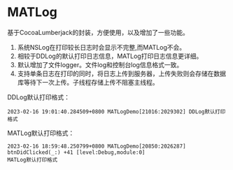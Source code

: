 # MATLog
基于CocoaLumberjack的封装，方便使用，以及增加了一些功能。
1. 系统NSLog在打印较长日志时会显示不完整,而MATLog不会。
2. 相较于DDLog的默认打印日志信息，MATLog打印日志信息更详细。
3. 默认增加了文件logger。文件log和控制台log信息格式一致。
4. 支持单条日志在打印的同时，将日志上传到服务器，上传失败则会存储在数据库等待下一次上传。子线程存储上传不阻塞主线程。

DDLog默认打印格式：

```
2023-02-16 19:01:40.284509+0800 MATLogDemo[21016:2029302] DDLog默认打印格式
```

MATLog默认打印格式：

```
2023-02-16 18:59:48.250799+0800 MATLogDemo[20850:2026287] btnDidClicked(_:) +41 [level:Debug,module:0]
MATLog默认打印格式
```

